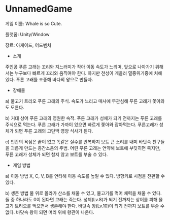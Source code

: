 # UnnamedGame

게임 이름: Whale is so Cute.

플랫폼: Unity/Window

장르: 아케이드, 어드벤처

- 소개

 주인공 푸른 고래는 꼬리와 지느러미가 작아 이동 속도가 느리며, 앞으로 나아가기 위해서는 누구보다 빠르게 꼬리와 움직여야 한다.
하지만 천성이 게을러 멸종위기종에 처해있다.
푸른 고래를 조종해 바다의 왕으로 만들자.


-	장애물

 a)	물고기 트리오
푸른 고래의 주식. 속도가 느리고 매사에 무관심해 푸른 고래가 쫓아와도 모른다.

 b)	거대 상어
푸른 고래의 영원한 숙적. 푸른 고래가 성체가 되기 전까지는 푸른 고래를 주식으로 먹는다. 푸른 고래가 가까이 있으면 빠르게 쫓아와 잡아먹는다. 
푸른고래가 성체가 되면 푸른 고래의 고단백 영양 식사가 된다.

 c)	인간의 욕심은 끝이 없고 똑같은 실수를 반복하지 보트
큰 소리를 내며 바닷속 친구들을 괴롭게 만드는 층간소음의 주범.
어린 푸른 고래는 연약해 보트에 부딪히면 죽지만, 푸른 고래가 성체가 되면 참지 않고 보트를 부술 수 있다.

-	게임 방법

a)	이동 방법
X, C, V, B를 연타해 이동 속도를 높일 수 있다. 방향키로 시점을 전환할 수 있다.

b)	생존 방법
물 위로 올라가 산소를 채울 수 있고, 물고기를 먹어 체력을 채울 수 있다. 둘 중 하나라도 0이 된다면 고래는 죽는다.
성체(Lv.8)가 되기 전까지는 상어를 피해 물고기 트리오를 먹으면서 생존해야 한다.
바닷속 왕(Lv.10)이 되기 전까지 보트를 부술 수 없다. 바닷속 왕이 되면 머리 위에 왕관이 나온다.
